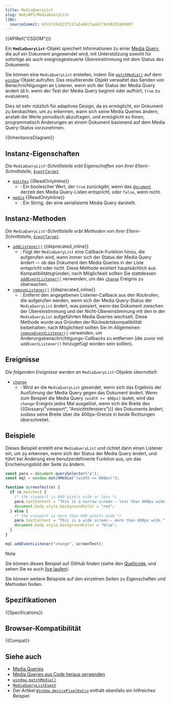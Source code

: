 ```yaml
---
title: MediaQueryList
slug: Web/API/MediaQueryList
l10n:
  sourceCommit: 63cbf204323f117a2a80c7aa6273e50253ab9d07
---
```


{{APIRef("CSSOM")}}

Ein **`MediaQueryList`**-Objekt speichert Informationen zu einer [Media Query](/de/docs/Web/CSS/CSS_media_queries), die auf ein Dokument angewendet wird, mit Unterstützung sowohl für sofortige als auch ereignisgesteuerte Übereinstimmung mit dem Status des Dokuments.

Sie können eine `MediaQueryList` erstellen, indem Sie [`matchMedia()`](/de/docs/Web/API/Window/matchMedia) auf dem [`window`](/de/docs/Web/API/Window)-Objekt aufrufen. Das resultierende Objekt verwaltet das Senden von Benachrichtigungen an Listener, wenn sich der Status der Media Query ändert (d.h. wenn der Test der Media Query beginnt oder aufhört, `true` zu evaluieren).

Dies ist sehr nützlich für adaptives Design, da es ermöglicht, ein Dokument zu beobachten, um zu erkennen, wann sich seine Media Queries ändern, anstatt die Werte periodisch abzufragen, und ermöglicht es Ihnen, programmatisch Änderungen an einem Dokument basierend auf dem Media Query-Status vorzunehmen.

{{InheritanceDiagram}}

## Instanz-Eigenschaften

_Die `MediaQueryList`-Schnittstelle erbt Eigenschaften von ihrer Eltern-Schnittstelle, [`EventTarget`](/de/docs/Web/API/EventTarget)._

- [`matches`](/de/docs/Web/API/MediaQueryList/matches) {{ReadOnlyInline}}
  - : Ein boolescher Wert, der `true` zurückgibt, wenn das [`document`](/de/docs/Web/API/Document) derzeit den Media Query-Listen entspricht, oder `false`, wenn nicht.
- [`media`](/de/docs/Web/API/MediaQueryList/media) {{ReadOnlyInline}}
  - : Ein String, der eine serialisierte Media Query darstellt.

## Instanz-Methoden

_Die `MediaQueryList`-Schnittstelle erbt Methoden von ihrer Eltern-Schnittstelle, [`EventTarget`](/de/docs/Web/API/EventTarget)._

- [`addListener()`](/de/docs/Web/API/MediaQueryList/addListener) {{deprecated_inline}}
  - : Fügt der `MediaQueryList` eine Callback-Funktion hinzu, die aufgerufen wird, wann immer sich der Status der Media Query ändert — ob das Dokument den Media Queries in der Liste entspricht oder nicht. Diese Methode existiert hauptsächlich aus Kompatibilitätsgründen; nach Möglichkeit sollten Sie stattdessen [`addEventListener()`](/de/docs/Web/API/EventTarget/addEventListener) verwenden, um das [`change`](/de/docs/Web/API/MediaQueryList/change_event) Ereignis zu überwachen.
- [`removeListener()`](/de/docs/Web/API/MediaQueryList/removeListener) {{deprecated_inline}}
  - : Entfernt den angegebenen Listener-Callback aus den Rückrufen, die aufgerufen werden, wenn sich der Media Query-Status der `MediaQueryList` ändert, was passiert, wenn das Dokument zwischen der Übereinstimmung und der Nicht-Übereinstimmung mit den in der `MediaQueryList` aufgeführten Media Queries wechselt. Diese Methode wurde aus Gründen der Rückwärtskompatibilität beibehalten; nach Möglichkeit sollten Sie im Allgemeinen [`removeEventListener()`](/de/docs/Web/API/EventTarget/removeEventListener) verwenden, um Änderungsbenachrichtigungs-Callbacks zu entfernen (die zuvor mit `addEventListener()` hinzugefügt worden sein sollten).

## Ereignisse

_Die folgenden Ereignisse werden an `MediaQueryList`-Objekte übermittelt:_

- [`change`](/de/docs/Web/API/MediaQueryList/change_event)
  - : Wird an die `MediaQueryList` gesendet, wenn sich das Ergebnis der Ausführung der Media Query gegen das Dokument ändert. Wenn zum Beispiel die Media Query `(width >= 400px)` lautet, wird das `change`-Ereignis jedes Mal ausgelöst, wenn sich die Breite des {{Glossary("viewport", "Ansichtsfensters")}} des Dokuments ändert, sodass seine Breite über die 400px-Grenze in beide Richtungen überschreitet.

## Beispiele

Dieses Beispiel erstellt eine `MediaQueryList` und richtet dann einen Listener ein, um zu erkennen, wann sich der Status der Media Query ändert, und führt bei Änderung eine benutzerdefinierte Funktion aus, um das Erscheinungsbild der Seite zu ändern.

```js
const para = document.querySelector("p");
const mql = window.matchMedia("(width <= 600px)");

function screenTest(e) {
  if (e.matches) {
    /* the viewport is 600 pixels wide or less */
    para.textContent = "This is a narrow screen — less than 600px wide.";
    document.body.style.backgroundColor = "red";
  } else {
    /* the viewport is more than 600 pixels wide */
    para.textContent = "This is a wide screen — more than 600px wide.";
    document.body.style.backgroundColor = "blue";
  }
}

mql.addEventListener("change", screenTest);
```

> [!NOTE]
> Sie können dieses Beispiel auf GitHub finden (siehe den [Quellcode](https://github.com/mdn/dom-examples/blob/main/mediaquerylist/index.html), und sehen Sie es auch [live laufen](https://mdn.github.io/dom-examples/mediaquerylist/index.html)).

Sie können weitere Beispiele auf den einzelnen Seiten zu Eigenschaften und Methoden finden.

## Spezifikationen

{{Specifications}}

## Browser-Kompatibilität

{{Compat}}

## Siehe auch

- [Media Queries](/de/docs/Web/CSS/CSS_media_queries/Using_media_queries)
- [Media Queries aus Code heraus verwenden](/de/docs/Web/CSS/CSS_media_queries/Testing_media_queries)
- [`window.matchMedia()`](/de/docs/Web/API/Window/matchMedia)
- [`MediaQueryListEvent`](/de/docs/Web/API/MediaQueryListEvent)
- Der Artikel [`Window.devicePixelRatio`](/de/docs/Web/API/Window/devicePixelRatio) enthält ebenfalls ein hilfreiches Beispiel
